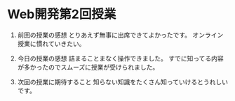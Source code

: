 # Web開発第2回授業

1. 前回の授業の感想
とりあえず無事に出席できてよかったです。
オンライン授業に慣れていきたい。

2. 今日の授業の感想
詰まることまなく操作できました。
すでに知ってる内容が多かったのでスムーズに授業が受けられました。

3. 次回の授業に期待すること
知らない知識をたくさん知っていけるとうれしいです。
